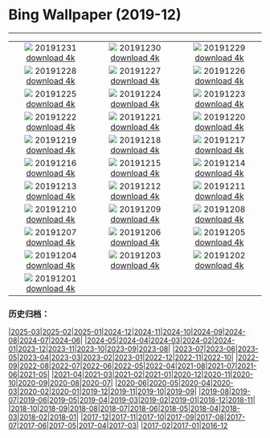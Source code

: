 # Bing Wallpaper (2019-12)
**************
| | | |
| :----: | :----: | :----: |
| ![](https://www.bing.com/th?id=OHR.SnowHare_ZH-CN9767012872_1920x1080.jpg) 20191231 [download 4k](https://www.bing.com/th?id=OHR.SnowHare_ZH-CN9767012872_UHD.jpg) | ![](https://www.bing.com/th?id=OHR.NYEBacknang_ZH-CN6301969939_1920x1080.jpg) 20191230 [download 4k](https://www.bing.com/th?id=OHR.NYEBacknang_ZH-CN6301969939_UHD.jpg) | ![](https://www.bing.com/th?id=OHR.SkyIslands_ZH-CN6229467399_1920x1080.jpg) 20191229 [download 4k](https://www.bing.com/th?id=OHR.SkyIslands_ZH-CN6229467399_UHD.jpg) |
| ![](https://www.bing.com/th?id=OHR.RamsauHinterseeEislauf_ZH-CN9685733410_1920x1080.jpg) 20191228 [download 4k](https://www.bing.com/th?id=OHR.RamsauHinterseeEislauf_ZH-CN9685733410_UHD.jpg) | ![](https://www.bing.com/th?id=OHR.TrumpeterWinter_ZH-CN6156392179_1920x1080.jpg) 20191227 [download 4k](https://www.bing.com/th?id=OHR.TrumpeterWinter_ZH-CN6156392179_UHD.jpg) | ![](https://www.bing.com/th?id=OHR.FrozenTree_ZH-CN9591258534_1920x1080.jpg) 20191226 [download 4k](https://www.bing.com/th?id=OHR.FrozenTree_ZH-CN9591258534_UHD.jpg) |
| ![](https://www.bing.com/th?id=OHR.SloveniaAlps_ZH-CN6052706424_1920x1080.jpg) 20191225 [download 4k](https://www.bing.com/th?id=OHR.SloveniaAlps_ZH-CN6052706424_UHD.jpg) | ![](https://www.bing.com/th?id=OHR.WarsawXmas_ZH-CN5981724395_1920x1080.jpg) 20191224 [download 4k](https://www.bing.com/th?id=OHR.WarsawXmas_ZH-CN5981724395_UHD.jpg) | ![](https://www.bing.com/th?id=OHR.ReindeerNorway_ZH-CN5913190372_1920x1080.jpg) 20191223 [download 4k](https://www.bing.com/th?id=OHR.ReindeerNorway_ZH-CN5913190372_UHD.jpg) |
| ![](https://www.bing.com/th?id=OHR.AiringGrievances_ZH-CN5830208720_1920x1080.jpg) 20191222 [download 4k](https://www.bing.com/th?id=OHR.AiringGrievances_ZH-CN5830208720_UHD.jpg) | ![](https://www.bing.com/th?id=OHR.Dongzhi2019_ZH-CN6252826480_1920x1080.jpg) 20191221 [download 4k](https://www.bing.com/th?id=OHR.Dongzhi2019_ZH-CN6252826480_UHD.jpg) | ![](https://www.bing.com/th?id=OHR.RealSnowflake_ZH-CN5687037252_1920x1080.jpg) 20191220 [download 4k](https://www.bing.com/th?id=OHR.RealSnowflake_ZH-CN5687037252_UHD.jpg) |
| ![](https://www.bing.com/th?id=OHR.MauiEucalyptus_ZH-CN5616197787_1920x1080.jpg) 20191219 [download 4k](https://www.bing.com/th?id=OHR.MauiEucalyptus_ZH-CN5616197787_UHD.jpg) | ![](https://www.bing.com/th?id=OHR.ValleyForge_ZH-CN8129420249_1920x1080.jpg) 20191218 [download 4k](https://www.bing.com/th?id=OHR.ValleyForge_ZH-CN8129420249_UHD.jpg) | ![](https://www.bing.com/th?id=OHR.HallXmasMarket_ZH-CN8059544504_1920x1080.jpg) 20191217 [download 4k](https://www.bing.com/th?id=OHR.HallXmasMarket_ZH-CN8059544504_UHD.jpg) |
| ![](https://www.bing.com/th?id=OHR.TempleofSaturn_ZH-CN7983217544_1920x1080.jpg) 20191216 [download 4k](https://www.bing.com/th?id=OHR.TempleofSaturn_ZH-CN7983217544_UHD.jpg) | ![](https://www.bing.com/th?id=OHR.ReconciliationDay_ZH-CN7914130812_1920x1080.jpg) 20191215 [download 4k](https://www.bing.com/th?id=OHR.ReconciliationDay_ZH-CN7914130812_UHD.jpg) | ![](https://www.bing.com/th?id=OHR.NutsWeekend_ZH-CN7847508117_1920x1080.jpg) 20191214 [download 4k](https://www.bing.com/th?id=OHR.NutsWeekend_ZH-CN7847508117_UHD.jpg) |
| ![](https://www.bing.com/th?id=OHR.SpruceGrouse_ZH-CN7756892167_1920x1080.jpg) 20191213 [download 4k](https://www.bing.com/th?id=OHR.SpruceGrouse_ZH-CN7756892167_UHD.jpg) | ![](https://www.bing.com/th?id=OHR.LandwasserViaduct_ZH-CN7692075960_1920x1080.jpg) 20191212 [download 4k](https://www.bing.com/th?id=OHR.LandwasserViaduct_ZH-CN7692075960_UHD.jpg) | ![](https://www.bing.com/th?id=OHR.SheepCoteClod_ZH-CN7630556554_1920x1080.jpg) 20191211 [download 4k](https://www.bing.com/th?id=OHR.SheepCoteClod_ZH-CN7630556554_UHD.jpg) |
| ![](https://www.bing.com/th?id=OHR.TengbocheMonastery_ZH-CN7555740661_1920x1080.jpg) 20191210 [download 4k](https://www.bing.com/th?id=OHR.TengbocheMonastery_ZH-CN7555740661_UHD.jpg) | ![](https://www.bing.com/th?id=OHR.Seidenschwanz_ZH-CN7486965726_1920x1080.jpg) 20191209 [download 4k](https://www.bing.com/th?id=OHR.Seidenschwanz_ZH-CN7486965726_UHD.jpg) | ![](https://www.bing.com/th?id=OHR.BlueChip_ZH-CN7376022522_1920x1080.jpg) 20191208 [download 4k](https://www.bing.com/th?id=OHR.BlueChip_ZH-CN7376022522_UHD.jpg) |
| ![](https://www.bing.com/th?id=OHR.PurpleWeekend_ZH-CN7324572668_1920x1080.jpg) 20191207 [download 4k](https://www.bing.com/th?id=OHR.PurpleWeekend_ZH-CN7324572668_UHD.jpg) | ![](https://www.bing.com/th?id=OHR.KochiFall_ZH-CN7256567323_1920x1080.jpg) 20191206 [download 4k](https://www.bing.com/th?id=OHR.KochiFall_ZH-CN7256567323_UHD.jpg) | ![](https://www.bing.com/th?id=OHR.NambungPinnacles_ZH-CN7198283991_1920x1080.jpg) 20191205 [download 4k](https://www.bing.com/th?id=OHR.NambungPinnacles_ZH-CN7198283991_UHD.jpg) |
| ![](https://www.bing.com/th?id=OHR.CanadaTreeFarm_ZH-CN6478268657_1920x1080.jpg) 20191204 [download 4k](https://www.bing.com/th?id=OHR.CanadaTreeFarm_ZH-CN6478268657_UHD.jpg) | ![](https://www.bing.com/th?id=OHR.RhinosOxpecker_ZH-CN6392794613_1920x1080.jpg) 20191203 [download 4k](https://www.bing.com/th?id=OHR.RhinosOxpecker_ZH-CN6392794613_UHD.jpg) | ![](https://www.bing.com/th?id=OHR.PuffinSharing_ZH-CN6330890743_1920x1080.jpg) 20191202 [download 4k](https://www.bing.com/th?id=OHR.PuffinSharing_ZH-CN6330890743_UHD.jpg) |
| ![](https://www.bing.com/th?id=OHR.PortlandDawn_ZH-CN6187930845_1920x1080.jpg) 20191201 [download 4k](https://www.bing.com/th?id=OHR.PortlandDawn_ZH-CN6187930845_UHD.jpg) |  |  |

### 历史归档：

|[2025-03](/2025-03/2025-03.md)|[2025-02](/2025-02/2025-02.md)|[2025-01](/2025-01/2025-01.md)|[2024-12](/2024-12/2024-12.md)|[2024-11](/2024-11/2024-11.md)|[2024-10](/2024-10/2024-10.md)|[2024-09](/2024-09/2024-09.md)|[2024-08](/2024-08/2024-08.md)|[2024-07](/2024-07/2024-07.md)|[2024-06](/2024-06/2024-06.md)|
|[2024-05](/2024-05/2024-05.md)|[2024-04](/2024-04/2024-04.md)|[2024-03](/2024-03/2024-03.md)|[2024-02](/2024-02/2024-02.md)|[2024-01](/2024-01/2024-01.md)|[2023-12](/2023-12/2023-12.md)|[2023-11](/2023-11/2023-11.md)|[2023-10](/2023-10/2023-10.md)|[2023-09](/2023-09/2023-09.md)|[2023-08](/2023-08/2023-08.md)|
|[2023-07](/2023-07/2023-07.md)|[2023-06](/2023-06/2023-06.md)|[2023-05](/2023-05/2023-05.md)|[2023-04](/2023-04/2023-04.md)|[2023-03](/2023-03/2023-03.md)|[2023-02](/2023-02/2023-02.md)|[2023-01](/2023-01/2023-01.md)|[2022-12](/2022-12/2022-12.md)|[2022-11](/2022-11/2022-11.md)|[2022-10](/2022-10/2022-10.md)|
|[2022-09](/2022-09/2022-09.md)|[2022-08](/2022-08/2022-08.md)|[2022-07](/2022-07/2022-07.md)|[2022-06](/2022-06/2022-06.md)|[2022-05](/2022-05/2022-05.md)|[2022-04](/2022-04/2022-04.md)|[2021-08](/2021-08/2021-08.md)|[2021-07](/2021-07/2021-07.md)|[2021-06](/2021-06/2021-06.md)|[2021-05](/2021-05/2021-05.md)|
|[2021-04](/2021-04/2021-04.md)|[2021-03](/2021-03/2021-03.md)|[2021-02](/2021-02/2021-02.md)|[2021-01](/2021-01/2021-01.md)|[2020-12](/2020-12/2020-12.md)|[2020-11](/2020-11/2020-11.md)|[2020-10](/2020-10/2020-10.md)|[2020-09](/2020-09/2020-09.md)|[2020-08](/2020-08/2020-08.md)|[2020-07](/2020-07/2020-07.md)|
|[2020-06](/2020-06/2020-06.md)|[2020-05](/2020-05/2020-05.md)|[2020-04](/2020-04/2020-04.md)|[2020-03](/2020-03/2020-03.md)|[2020-02](/2020-02/2020-02.md)|[2020-01](/2020-01/2020-01.md)|[2019-12](/2019-12/2019-12.md)|[2019-11](/2019-11/2019-11.md)|[2019-10](/2019-10/2019-10.md)|[2019-09](/2019-09/2019-09.md)|
|[2019-08](/2019-08/2019-08.md)|[2019-07](/2019-07/2019-07.md)|[2019-06](/2019-06/2019-06.md)|[2019-05](/2019-05/2019-05.md)|[2019-04](/2019-04/2019-04.md)|[2019-03](/2019-03/2019-03.md)|[2019-02](/2019-02/2019-02.md)|[2019-01](/2019-01/2019-01.md)|[2018-12](/2018-12/2018-12.md)|[2018-11](/2018-11/2018-11.md)|
|[2018-10](/2018-10/2018-10.md)|[2018-09](/2018-09/2018-09.md)|[2018-08](/2018-08/2018-08.md)|[2018-07](/2018-07/2018-07.md)|[2018-06](/2018-06/2018-06.md)|[2018-05](/2018-05/2018-05.md)|[2018-04](/2018-04/2018-04.md)|[2018-03](/2018-03/2018-03.md)|[2018-02](/2018-02/2018-02.md)|[2018-01](/2018-01/2018-01.md)|
|[2017-12](/2017-12/2017-12.md)|[2017-11](/2017-11/2017-11.md)|[2017-10](/2017-10/2017-10.md)|[2017-09](/2017-09/2017-09.md)|[2017-08](/2017-08/2017-08.md)|[2017-07](/2017-07/2017-07.md)|[2017-06](/2017-06/2017-06.md)|[2017-05](/2017-05/2017-05.md)|[2017-04](/2017-04/2017-04.md)|[2017-03](/2017-03/2017-03.md)|
|[2017-02](/2017-02/2017-02.md)|[2017-01](/2017-01/2017-01.md)|[2016-12](/2016-12/2016-12.md)